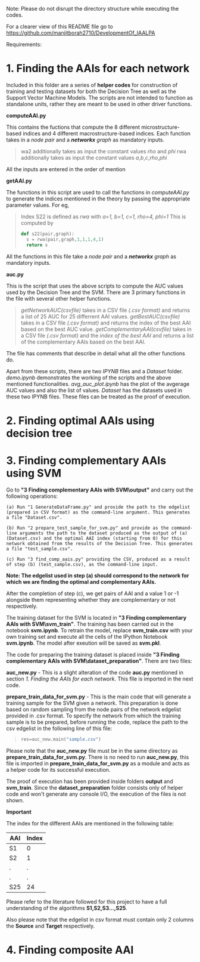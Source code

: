 Note: Please do not disrupt the directory structure while executing the codes.

For a clearer view of this README file go to https://github.com/manjitborah2710/DevelopmentOf_IAALPA

Requirements:

<!-- 

		Requried libraries

 -->



# 1. Finding the AAIs for each network

Included in this folder are a series of **helper codes** for construction of training and testing datasets for both the Decision Tree 
as well as the Support Vector Machine Models. The scripts are not intended to function as standalone units, rather they are meant 
to be used in other driver functions. 


**computeAAI.py**

This contains the fuctions that compute the 8 different microstructure-based indices and 4 different macrostructure-based indices.
Each function takes in a _node pair_ and a _**networkx** graph_ as mandatory inputs.

>wa2 additionally takes as input the constant values _rho_ and _phi_
>rwa additionally takes as input the constant values _a_,_b_,_c_,_rho_,_phi_

All the inputs are entered in the order of mention


**getAAI.py**

The functions in this script are used to call the functions in *computeAAI.py* to generate the indices mentioned in the theory by 
passing the appropriate parameter values. For eg, 

>Index S22 is defined as _rwa_ with _a=1, b=1, c=1, rho=4, phi=1_ 
>This is computed by 
>
>```python
>def s22(pair,graph):
>   s = rwa(pair,graph,1,1,1,4,1)
>   return s
>```

All the functions in this file take a _node pair_ and a _**networkx** graph_ as mandatory inputs.


**auc.py**

This is the script that uses the above scripts to compute the AUC values used by the Decision Tree and the SVM. There are 3 primary
functions in the file with several other helper functions. 

>_getNetworkAUC(csvfile)_ takes in a CSV file _(.csv format)_ and returns a list of 25 AUC for 25 differrent AAI values.
>_getBestAUC(csvfile)_ takes in a CSV file _(.csv format)_ and returns the index of the best AAI based on the best AUC value.
>_getComplementaryAAI(csvfile)_ takes in a CSV file _(.csv format)_ and the _index of the best AAI_ and returns a list of 
the complementary AAIs based on the best AAI.

The file has comments that describe in detail what all the other functions do.


Apart from these scripts, there are two *IPYNB* files and a *Dataset* folder. _demo.ipynb_ demonstrates the working of the scripts and the above mentioned 
functionalities. _avg_auc_plot.ipynb_ has the plot of the avgerage AUC values and also the list of values. _Dataset_ has the datasets used
in these two IPYNB files. These files can be treated as the proof of execution. 
 

# 2. Finding optimal AAIs using decision tree

<!-- instructions to execute code -->

# 3. Finding complementary AAIs using SVM

Go to **"3 Finding complementary AAIs with SVM\output\"** and carry out the following operations:

	(a) Run "1 GenerateDataFrame.py" and provide the path to the edgelist (prepared in CSV format) as the command-line argument. This generates a file "Dataset.csv".

	(b) Run "2 prepare_test_sample_for_svm.py" and provide as the command-line arguments the path to the dataset produced as the output of (a) (Dataset.csv) and the optimal AAI index (starting from 0) for this network obtained from the results of the Decision Tree. This generates a file "test_sample.csv".

	(c) Run "3 find_comp_aais.py" providing the CSV, produced as a result of step (b) (test_sample.csv), as the command-line input.

**Note: The edgelist used in step (a) should correspond to the network for which we are finding the optimal and complementary AAIs.**

After the completion of step (c), we get pairs of AAI and a value 1 or -1 alongside them representing whether they are complementary or not respectively.

The training dataset for the SVM is located in **"3 Finding complementary AAIs with SVM\svm_train\"**. The training has been carried out in the notebook **svm.ipynb**. To retrain the model, replace **svm_train.csv** with your own training set and execute all the cells of the IPython Notebook **svm.ipynb**. The model after exeution will be saved as **svm.pkl**.

The code for preparing the training dataset is placed inside **"3 Finding complementary AAIs with SVM\dataset_preparation\"**. There are two files:

**auc_new.py** - This is a slight alteration of the code **auc.py** mentioned in section _1. Finding the AAIs for each network_. This file is imported in the next code.

**prepare_train_data_for_svm.py** - This is the main code that will generate a training sample for the SVM given a network. This preparation is done based on random sampling from the node pairs of the network edgelist provided in .csv format. To specify the network from which the training sample is to be prepared, before running the code, replace the path to the csv edgelist in the following line of this file:

>```python
> res=auc_new.main("sample.csv")
>```

Please note that the **auc_new.py** file must be in the same directory as **prepare_train_data_for_svm.py**. There is no need to run **auc_new.py**, this file is imported in **prepare_train_data_for_svm.py** as a module and acts as a helper code for its successful execution.

The proof of execution has been provided inside folders **output** and **svm_train**. Since the **dataset_preparation** folder consists only of helper code and won't generate any console I/O, the execution of the files is not shown.

**Important**

The index for the different AAIs are mentioned in the following table:

| AAI | Index|
| --- | ---|
| S1  | 0  |
| S2  | 1  |
| .   | .  |
| .   | .  |
| S25 | 24 |


Please refer to the literature followed for this project to have a full understanding of the algorithms **S1,S2,S3...,S25**.

Also please note that the edgelist in csv format must contain only 2 columns the **Source** and **Target** respectively.

# 4. Finding composite AAI
